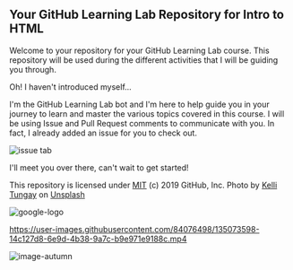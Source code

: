 ## Your GitHub Learning Lab Repository for Intro to HTML

Welcome to your repository for your GitHub Learning Lab course. This repository will be used during the different activities that I will be guiding you through.

Oh! I haven't introduced myself...

I'm the GitHub Learning Lab bot and I'm here to help guide you in your journey to learn and master the various topics covered in this course. I will be using Issue and Pull Request comments to communicate with you. In fact, I already added an issue for you to check out.

![issue tab](https://lab.github.com/public/images/issue_tab.png)

I'll meet you over there, can't wait to get started!

This repository is licensed under [MIT](LICENSE) (c) 2019 GitHub, Inc.
Photo by [Kelli Tungay](https://unsplash.com/photos/Sj0nhVIb4eY) on [Unsplash](https://unsplash.com/)

![google-logo](https://user-images.githubusercontent.com/84076498/133604222-09c7fb4a-4eb9-49e7-a996-961dcf4df5c7.png)

https://user-images.githubusercontent.com/84076498/135073598-14c127d8-6e9d-4b38-9a7c-b9e971e9188c.mp4

![image-autumn](https://user-images.githubusercontent.com/84076498/136522558-7728c372-830d-4fd9-95d7-b583fa319ce1.jpg)
